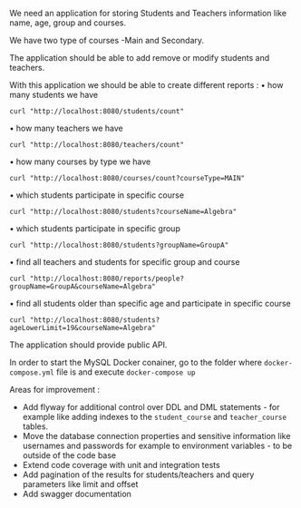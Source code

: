 We need an application for storing Students and Teachers information like name, age, group and courses.

We have two type of courses -Main and Secondary.

The application should be able to add remove or modify students and teachers.

With this application we should be able to create different reports :
• how many students we have

```curl "http://localhost:8080/students/count"```

• how many teachers we have

```curl "http://localhost:8080/teachers/count"```

• how many courses by type we have

```curl "http://localhost:8080/courses/count?courseType=MAIN"```

• which students participate in specific course

```curl "http://localhost:8080/students?courseName=Algebra"```

• which students participate in specific group

```curl "http://localhost:8080/students?groupName=GroupA"```

• find all teachers and students for specific group and course

```curl "http://localhost:8080/reports/people?groupName=GroupA&courseName=Algebra"```

• find all students older than specific age and participate in specific course

```curl "http://localhost:8080/students?ageLowerLimit=19&courseName=Algebra"```

The application should provide public API.

In order to start the MySQL Docker conainer, go to the folder where ```docker-compose.yml``` file is and execute ```docker-compose up```

Areas for improvement :
- Add flyway for additional control over DDL and DML statements - for example like adding indexes to the ```student_course``` and ```teacher_course``` tables.
- Move the database connection properties and sensitive information like usernames and passwords for example to environment variables - to be outside of the code base
- Extend code coverage with unit and integration tests
- Add pagination of the results for students/teachers and query parameters like limit and offset
- Add swagger documentation